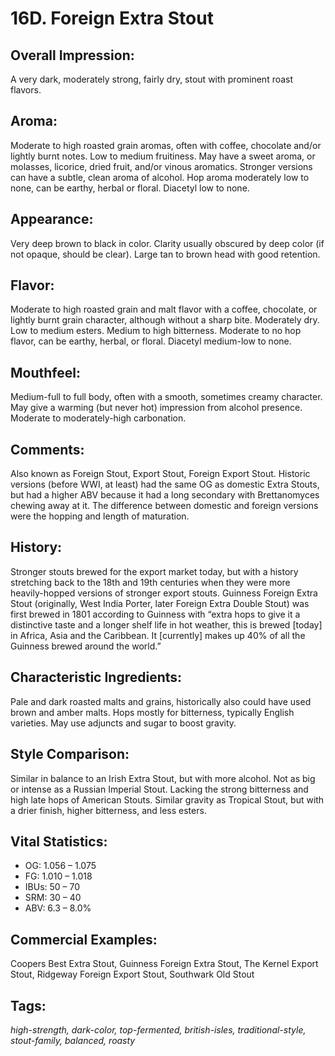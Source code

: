 # 16D. Foreign Extra Stout

## Overall Impression: 

A very dark, moderately strong, fairly dry, stout with prominent roast flavors.

## Aroma: 

Moderate to high roasted grain aromas, often with coffee, chocolate and/or lightly burnt notes. Low to medium fruitiness. May have a sweet aroma, or molasses, licorice, dried fruit, and/or vinous aromatics. Stronger versions can have a subtle, clean aroma of alcohol. Hop aroma moderately low to none, can be earthy, herbal or floral. Diacetyl low to none.

## Appearance: 

Very deep brown to black in color. Clarity usually obscured by deep color (if not opaque, should be clear). Large tan to brown head with good retention.

## Flavor: 

Moderate to high roasted grain and malt flavor with a coffee, chocolate, or lightly burnt grain character, although without a sharp bite. Moderately dry. Low to medium esters. Medium to high bitterness. Moderate to no hop flavor, can be earthy, herbal, or floral. Diacetyl medium-low to none.

## Mouthfeel: 

Medium-full to full body, often with a smooth, sometimes creamy character. May give a warming (but never hot) impression from alcohol presence. Moderate to moderately-high carbonation.

## Comments: 

Also known as Foreign Stout, Export Stout, Foreign Export Stout. Historic versions (before WWI, at least) had the same OG as domestic Extra Stouts, but had a higher ABV because it had a long secondary with Brettanomyces chewing away at it. The difference between domestic and foreign versions were the hopping and length of maturation. 

## History: 

Stronger stouts brewed for the export market today, but with a history stretching back to the 18th and 19th centuries when they were more heavily-hopped versions of stronger export stouts. Guinness Foreign Extra Stout (originally, West India Porter, later Foreign Extra Double Stout) was first brewed in 1801 according to Guinness with “extra hops to give it a distinctive taste and a longer shelf life in hot weather, this is brewed [today] in Africa, Asia and the Caribbean. It [currently] makes up 40% of all the Guinness brewed around the world.” 

## Characteristic Ingredients: 

Pale and dark roasted malts and grains, historically also could have used brown and amber malts. Hops mostly for bitterness, typically English varieties. May use adjuncts and sugar to boost gravity.

## Style Comparison: 

Similar in balance to an Irish Extra Stout, but with more alcohol. Not as big or intense as a Russian Imperial Stout. Lacking the strong bitterness and high late hops of American Stouts. Similar gravity as Tropical Stout, but with a drier finish, higher bitterness, and less esters.

## Vital Statistics:	

- OG:	1.056 – 1.075
- FG:	1.010 – 1.018
- IBUs:	50 – 70	
- SRM:	30 – 40	
- ABV:	6.3 – 8.0%

## Commercial Examples: 

Coopers Best Extra Stout, Guinness Foreign Extra Stout, The Kernel Export Stout, Ridgeway Foreign Export Stout, Southwark Old Stout

## Tags: 

_high-strength, dark-color, top-fermented, british-isles, traditional-style, stout-family, balanced, roasty_
